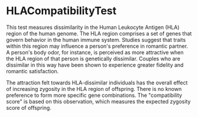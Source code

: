 # HLACompatibilityTest

This test measures dissimilarity in the Human Leukocyte Antigen (HLA) region of the human genome. The HLA region comprises a set of genes that govern behavior in the human immune system. Studies suggest that traits within this region may influence a person's preference in romantic partner. A person's body odor, for instance, is perceived as more attractive when the HLA region of that person is genetically dissimilar. Couples who are dissimilar in this way have been shown to experience greater fidelity and romantic satisfaction. 

The attraction felt towards HLA-dissimilar individuals has the overall effect of increasing zygosity in the HLA region of offspring. There is no known preference to form more specific gene combinations. The "compatibility score" is based on this observation, which measures the expected zygosity score of offspring.
